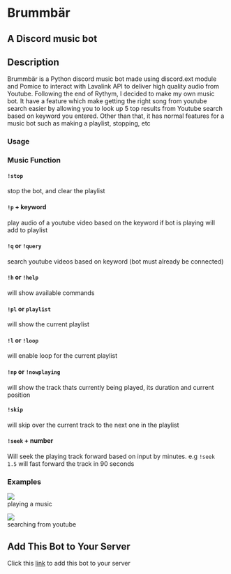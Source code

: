# Brummbär   
## A Discord music bot  
  
## Description  
Brummbär is a Python discord music bot made using discord.ext module and Pomice to interact with Lavalink API to deliver high quality audio from Youtube. Following the end of Rythym, I decided to make my own music bot. It have a feature which make getting the right song from youtube search easier by allowing you to look up 5 top results from Youtube search based on keyword you entered. Other than that, it has normal features for a music bot such as making a playlist, stopping, etc  

### Usage
### Music Function
#### `!stop`    				    
stop the bot, and clear the playlist      
#### `!p` + keyword			
play audio of a youtube video based on the keyword if bot is playing will add to playlist  
#### `!q` or `!query`    
search youtube videos based on keyword (bot must already be connected)   
#### `!h` or `!help`     
will show available commands  
#### `!pl` or `playlist`  
will show the current playlist  
#### `!l` or `!loop`     
will enable loop for the current playlist  
#### `!np` or `!nowplaying`  
will show the track thats currently being played, its duration and current position  
#### `!skip`  
will skip over the current track to the next one in the playlist  
#### `!seek` + number  
Will seek the playing track forward based on input by minutes. e.g `!seek 1.5` will fast forward the track in 90 seconds  

### Examples

![](https://i.imgur.com/wEpxuLC.png)  
playing a music  
  
![](https://i.imgur.com/MSPbjig.png)  
searching from youtube

## Add This Bot to Your Server  
Click this [link](https://bit.ly/3Ef1H4D) to add this bot to your server
